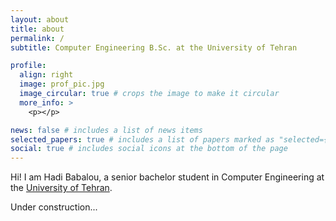 ```yaml
---
layout: about
title: about
permalink: /
subtitle: Computer Engineering B.Sc. at the University of Tehran

profile:
  align: right
  image: prof_pic.jpg
  image_circular: true # crops the image to make it circular
  more_info: >
    <p></p>

news: false # includes a list of news items
selected_papers: true # includes a list of papers marked as "selected={true}"
social: true # includes social icons at the bottom of the page
---
```


Hi! I am Hadi Babalou, a senior bachelor student in Computer Engineering at the [University of Tehran](https://ut.ac.ir/en).

Under construction...
